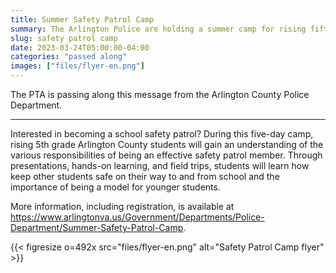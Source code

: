 ```yaml
--- 
title: Summer Safety Patrol Camp
summary: The Arlington Police are holding a summer camp for rising fifth graders to learn about being an effective safety patrol member.
slug: safety patrol camp
date: 2023-03-24T05:00:00-04:00
categories: "passed along"
images: ["files/flyer-en.png"]
---
```


The PTA is passing along this message from the Arlington County Police Department.

---

Interested in becoming a school safety patrol? During this five-day camp, rising 5th grade Arlington County students will gain an understanding of the various responsibilities of being an effective safety patrol member. Through presentations, hands-on learning, and field trips, students will learn how keep other students safe on their way to and from school and the importance of being a model for younger students.

More information, including registration, is available at https://www.arlingtonva.us/Government/Departments/Police-Department/Summer-Safety-Patrol-Camp.

{{< figresize o=492x src="files/flyer-en.png" alt="Safety Patrol Camp flyer" >}}